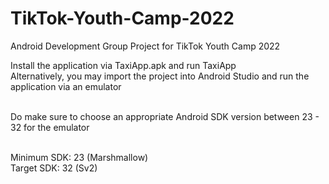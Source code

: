 # TikTok-Youth-Camp-2022
Android Development Group Project for TikTok Youth Camp 2022 <br/>

Install the application via TaxiApp.apk and run TaxiApp <br/>
Alternatively, you may import the project into Android Studio and run the application via an emulator <br/><br/>

Do make sure to choose an appropriate Android SDK version between 23 - 32 for the emulator <br/><br/>

Minimum SDK: 23 (Marshmallow) <br/>
Target SDK: 32 (Sv2)
